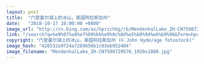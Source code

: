 ```yaml
---
layout: post
title:  "门登霍尔湖上的冰山，美国阿拉斯加州"
date:   "2018-10-17 16:00:00 +0800"
image_url: "http://cn.bing.com/az/hprichbg/rb/MendenhalLake_ZH-CN7598729576_1920x1080.jpg"
link: "/search?q=%e9%97%a8%e7%99%bb%e9%9c%8d%e5%b0%94%e6%b9%96&form=hpcapt&mkt=zh-cn"
copyright: "门登霍尔湖上的冰山，美国阿拉斯加州 (© John Hyde/age fotostock)"
image_hash: "426532a9724a7269656b1c03eb952404"
image_filename: "MendenhalLake_ZH-CN7598729576_1920x1080.jpg"
---
```

